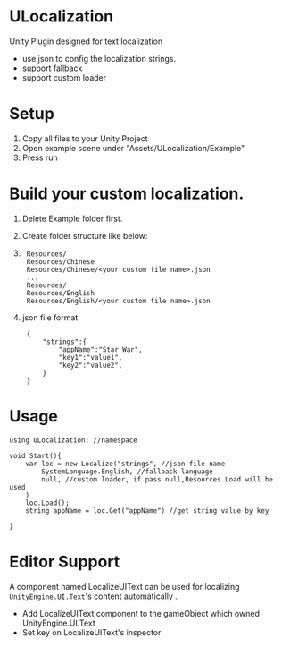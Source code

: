 # ULocalization
Unity Plugin designed for text localization

* use json to config the localization strings.
* support fallback
* support custom loader

# Setup

1. Copy all files to your Unity Project
2. Open example scene under "Assets/ULocalization/Example" 
3. Press run

# Build your custom localization.

1. Delete Example folder first.

2. Create folder structure like below:
3. 
        Resources/
        Resources/Chinese
        Resources/Chinese/<your custom file name>.json
        ...
        Resources/
        Resources/English
        Resources/English/<your custom file name>.json

3. json file format

        {
    		"strings":{
    			"appName":"Star War",
    			"key1":"value1",
    			"key2":"value2",
    		}
    	}
	
        
# Usage

    using ULocalization; //namespace
    
    void Start(){
    	var loc = new Localize("strings", //json file name
    		SystemLanguage.English, //fallback language
    		null, //custom loader, if pass null,Resources.Load will be used
    	)
    	loc.Load();
    	string appName = loc.Get("appName") //get string value by key
    
    }
    
# Editor Support

A component named LocalizeUIText can be used for localizing `UnityEngine.UI.Text`'s content automatically .

* Add LocalizeUIText component to the gameObject which owned UnityEngine.UI.Text
* Set key on LocalizeUIText's inspector


